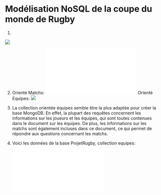 # Modélisation NoSQL de la coupe du monde de Rugby

1. 
![](Diag.puml)

2. Orienté Matchs:
![](orienteMatchs.json)
   Orienté Equipes:
![](Diag.puml)

3. La collection orientée équipes semble être la plus adaptée pour créer la base MongoDB.
   En effet, la plupart des requêtes concernent les informations sur les joueurs et les équipes, qui sont toutes contenues dans le document sur les équipes. 
   De plus, les informations sur les matchs sont également incluses dans ce document, ce qui permet de répondre aux questions concernant les matchs.
4. Voici les données de la base ProjetRugby, collection equipes:
![](ProjetRugby.equipes.json)